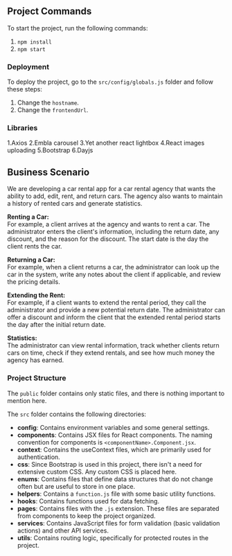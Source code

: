 ## Project Commands
To start the project, run the following commands:
1. `npm install`
2. `npm start`

### Deployment
To deploy the project, go to the `src/config/globals.js` folder and follow these steps:
1. Change the `hostname`.
2. Change the `frontendUrl`.
   
### Libraries
1.Axios
2.Embla carousel 
3.Yet another react lightbox
4.React images uploading
5.Bootstrap
6.Dayjs


## Business Scenario
We are developing a car rental app for a car rental agency that wants the ability to add, edit, rent, and return cars. The agency also wants to maintain a history of rented cars and generate statistics.

**Renting a Car:**  
For example, a client arrives at the agency and wants to rent a car. The administrator enters the client's information, including the return date, any discount, and the reason for the discount. The start date is the day the client rents the car.

**Returning a Car:**  
For example, when a client returns a car, the administrator can look up the car in the system, write any notes about the client if applicable, and review the pricing details.

**Extending the Rent:**  
For example, if a client wants to extend the rental period, they call the administrator and provide a new potential return date. The administrator can offer a discount and inform the client that the extended rental period starts the day after the initial return date.

**Statistics:**  
The administrator can view rental information, track whether clients return cars on time, check if they extend rentals, and see how much money the agency has earned.

### Project Structure

The `public` folder contains only static files, and there is nothing important to mention here.

The `src` folder contains the following directories:

- **config**: Contains environment variables and some general settings.
- **components**: Contains JSX files for React components. The naming convention for components is `<componentName>.Component.jsx`.
- **context**: Contains the useContext files, which are primarily used for authentication.
- **css**: Since Bootstrap is used in this project, there isn't a need for extensive custom CSS. Any custom CSS is placed here.
- **enums**: Contains files that define data structures that do not change often but are useful to store in one place.
- **helpers**: Contains a `function.js` file with some basic utility functions.
- **hooks**: Contains functions used for data fetching.
- **pages**: Contains files with the `.js` extension. These files are separated from components to keep the project organized.
- **services**: Contains JavaScript files for form validation (basic validation actions) and other API services.
- **utils**: Contains routing logic, specifically for protected routes in the project.

